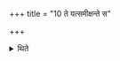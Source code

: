 +++
title = "10 ते यत्समीक्षन्ते स"

+++

<details><summary>थिते</summary>

ते यत्समीक्षन्ते स समुपहवः १०
</details>
